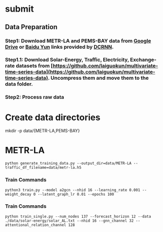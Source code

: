 # submit

## Data Preparation




### Step1: Download METR-LA and PEMS-BAY data from [Google Drive](https://drive.google.com/open?id=10FOTa6HXPqX8Pf5WRoRwcFnW9BrNZEIX) or [Baidu Yun](https://pan.baidu.com/s/14Yy9isAIZYdU__OYEQGa_g) links provided by [DCRNN](https://github.com/liyaguang/DCRNN).
### Step1.1: Download Solar-Energy, Traffic, Electricity, Exchange-rate datasets from [https://github.com/laiguokun/multivariate-time-series-data](https://github.com/laiguokun/multivariate-time-series-data). Uncompress them and move them to the data folder.


### Step2: Process raw data 

# Create data directories
mkdir -p data/{METR-LA,PEMS-BAY}

# METR-LA
```
python generate_training_data.py --output_dir=data/METR-LA --traffic_df_filename=data/metr-la.h5
```

### Train Commands

```
python3 train.py --model a2gcn --nhid 16 --learning_rate 0.001 --weight_decay 0 --latent_graph_lr 0.01 --epochs 100
```



### Train Commands

```
python train_single.py --num_nodes 137 --forecast_horizon 12 --data ./data/solar-energy/solar_AL.txt --nhid 16 --gnn_channel 32 --attentional_relation_channel 128
```
